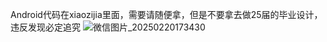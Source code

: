 Android代码在xiaozijia里面，需要请随便拿，但是不要拿去做25届的毕业设计，违反发现必定追究
![微信图片_20250220173430](https://github.com/user-attachments/assets/6dc7e6cd-ae9e-4f92-be73-d54cf4777cd1)
